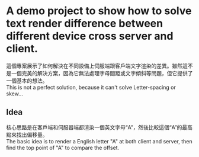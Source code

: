 # A demo project to show how to solve text render difference between different device cross server and client.  
這個專案展示了如何解決在不同設備上伺服端跟客戶端文字渲染的差異。雖然這不是一個完美的解決方案，因為它無法處理字母間距或文字傾斜等問題，但它提供了一個基本的想法。  
This is not a perfect solution, because it can't solve Letter-spacing or skew...

## Idea  
核心思路是在客戶端和伺服器端都渲染一個英文字母“A”，然後比較這個“A”的最高點來找出偏移量。  
The basic idea is to render a English letter "A" at both client and server, then find the top point of "A" to compare the offset.
